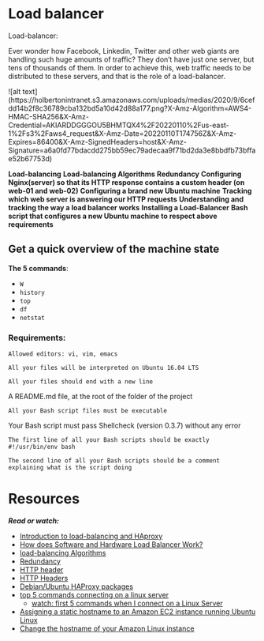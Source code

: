 Load balancer
=============

Load-balancer:
<p>
Ever wonder how Facebook, Linkedin, Twitter and other web giants are handling such huge amounts of traffic? They don’t have just one server, but tens of thousands of them. In order to achieve this, web traffic needs to be distributed to these servers, and that is the role of a load-balancer.
</p>
![alt text](https://holbertonintranet.s3.amazonaws.com/uploads/medias/2020/9/6cefdd14b2f8c36789cba132bd5a10d42d88a177.png?X-Amz-Algorithm=AWS4-HMAC-SHA256&X-Amz-Credential=AKIARDDGGGOU5BHMTQX4%2F20220110%2Fus-east-1%2Fs3%2Faws4_request&X-Amz-Date=20220110T174756Z&X-Amz-Expires=86400&X-Amz-SignedHeaders=host&X-Amz-Signature=a6a0fd77bdacdd275bb59ec79adecaa9f71bd2da3e8bbdfb73bffae52b67753d)

**Load-balancing**
**Load-balancing Algorithms**
**Redundancy**
**Configuring Nginx(server) so that its HTTP response contains a custom header (on web-01 and web-02)**
**Configuring a brand new Ubuntu machine**
**Tracking which web server is answering our HTTP requests**
**Understanding and tracking the way a load balancer works**
**Installing a Load-Balancer**
**Bash script that configures a new Ubuntu machine to respect above requirements**


Get a quick overview of the machine state
-----------------------------------------
**The 5 commands**:
* `W`
* `history`
* `top`
* `df`
* `netstat`

### Requirements:

```
Allowed editors: vi, vim, emacs
```
```
All your files will be interpreted on Ubuntu 16.04 LTS
```
```
All your files should end with a new line
```
A README.md file, at the root of the folder of the project
```
All your Bash script files must be executable
```
Your Bash script must pass Shellcheck (version 0.3.7) without any error
```
The first line of all your Bash scripts should be exactly #!/usr/bin/env bash
```
```
The second line of all your Bash scripts should be a comment explaining what is the script doing
```

Resources
==========
***Read or watch:***

* [Introduction to load-balancing and HAproxy](https://www.digitalocean.com/community/tutorials/an-introduction-to-haproxy-and-load-balancing-concepts)
* [How does Software and Hardware Load Balancer Work?](https://www.thegeekstuff.com/2016/01/load-balancer-intro/)
* [load-balancing Algorithms](https://devcentral.f5.com/s/articles/intro-to-load-balancing-for-developers-ndash-the-algorithms)
* [Redundancy](https://en.wikipedia.org/wiki/Redundancy_%28engineering%29)
* [HTTP header](https://www.techopedia.com/definition/27178/http-header)
* [HTTP Headers](https://developer.mozilla.org/en-US/docs/Web/HTTP/Headers)
* [Debian/Ubuntu HAProxy packages](https://haproxy.debian.net/)
* [top 5 commands connecting on a linux server](https://www.linux.com/training-tutorials/first-5-commands-when-i-connect-linux-server/)
  * [watch: first 5 commands when I connect on a Linux Server](https://www.youtube.com/watch?v=1_gqlbADaAw)
* [Assigning a static hostname to an Amazon EC2 instance running Ubuntu Linux](https://aws.amazon.com/premiumsupport/knowledge-center/linux-static-hostname/)
* [Change the hostname of your Amazon Linux instance](https://docs.aws.amazon.com/AWSEC2/latest/UserGuide/set-hostname.html)

